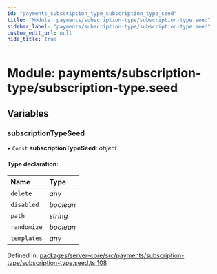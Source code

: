 ```yaml
---
id: "payments_subscription_type_subscription_type_seed"
title: "Module: payments/subscription-type/subscription-type.seed"
sidebar_label: "payments/subscription-type/subscription-type.seed"
custom_edit_url: null
hide_title: true
---
```


# Module: payments/subscription-type/subscription-type.seed

## Variables

### subscriptionTypeSeed

• `Const` **subscriptionTypeSeed**: *object*

#### Type declaration:

Name | Type |
:------ | :------ |
`delete` | *any* |
`disabled` | *boolean* |
`path` | *string* |
`randomize` | *boolean* |
`templates` | *any* |

Defined in: [packages/server-core/src/payments/subscription-type/subscription-type.seed.ts:108](https://github.com/xr3ngine/xr3ngine/blob/673ad6a5f/packages/server-core/src/payments/subscription-type/subscription-type.seed.ts#L108)
